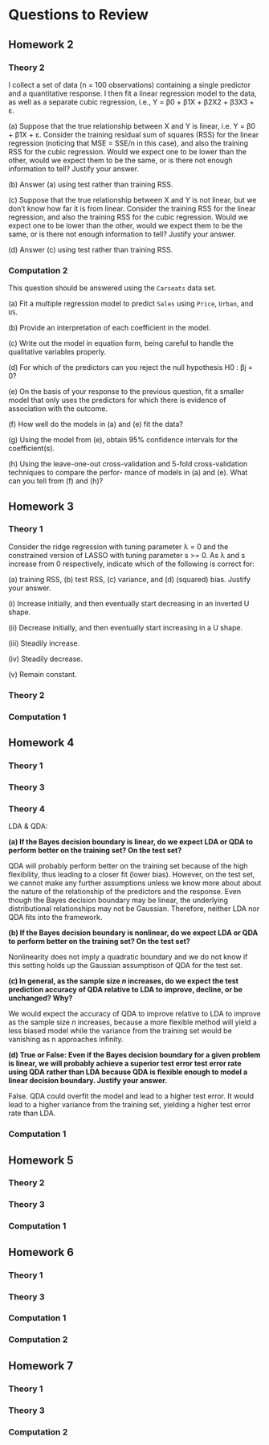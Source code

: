 # Questions to Review

## Homework 2

### Theory 2

I collect a set of data (n = 100 observations) containing a single predictor and a quantitative response. I then fit a linear regression model to the data, as well as a separate cubic regression, i.e., Y = β0 + β1X + β2X2 + β3X3 + ε.

(a) Suppose that the true relationship between X and Y is linear, i.e. Y = β0 + β1X + ε. Consider the training residual sum of squares (RSS) for the linear regression (noticing that MSE = SSE/n in this case), and also the training RSS for the cubic regression. Would we expect one to be lower than the other, would we expect them to be the same, or is there not enough information to tell? Justify your answer.

(b) Answer (a) using test rather than training RSS.

(c) Suppose that the true relationship between X and Y is not linear, but we don’t know how far it is from linear. Consider the training RSS for the linear regression, and also the training RSS for the cubic regression. Would we expect one to be lower than the other, would we expect them to be the same, or is there not enough information to tell? Justify your answer.

(d) Answer (c) using test rather than training RSS.

### Computation 2

This question should be answered using the `Carseats` data set.

(a) Fit a multiple regression model to predict `Sales` using `Price`, `Urban`, and `US`.

(b) Provide an interpretation of each coefficient in the model.

(c) Write out the model in equation form, being careful to handle the qualitative variables properly.

(d) For which of the predictors can you reject the null hypothesis H0 : βj = 0?

(e) On the basis of your response to the previous question, fit a smaller model that only uses the predictors for which there is evidence of association with the outcome.

(f) How well do the models in (a) and (e) fit the data?

(g) Using the model from (e), obtain 95% confidence intervals for the coefficient(s).

(h) Using the leave-one-out cross-validation and 5-fold cross-validation techniques to compare the perfor- mance of models in (a) and (e). What can you tell from (f) and (h)?

## Homework 3

### Theory 1

Consider the ridge regression with tuning parameter λ = 0 and the constrained version of LASSO with tuning parameter s >= 0. As λ and s increase from 0 respectively, indicate which of the following is correct for: 

(a) training RSS, (b) test RSS, (c) variance, and (d) (squared) bias. Justify your answer.

(i) Increase initially, and then eventually start decreasing in an inverted U shape. 

(ii) Decrease initially, and then eventually start increasing in a U shape.

(iii) Steadily increase. 

(iv) Steadily decrease. 

(v) Remain constant.

### Theory 2

### Computation 1

## Homework 4

### Theory 1

### Theory 3

### Theory 4

LDA & QDA: 

**(a) If the Bayes decision boundary is linear, do we expect LDA or QDA to perform better on the training set? On the test set?**

QDA will probably perform better on the training set because of the high flexibility, thus leading to a closer fit (lower bias). However, on the test set, we cannot make any further assumptions unless we know more about about the nature of the relationship of the predictors and the response. Even though the Bayes decision boundary may be linear, the underlying distributional relationships may not be Gaussian. Therefore, neither LDA nor QDA fits into the framework.

**(b) If the Bayes decision boundary is nonlinear, do we expect LDA or QDA to perform better on the training set? On the test set?**

Nonlinearity does not imply a quadratic boundary and we do not know if this setting holds up the Gaussian assumptison of QDA for the test set.

**(c) In general, as the sample size *n* increases, do we expect the test prediction accuracy of QDA relative to LDA to improve, decline, or be unchanged? Why?**

We would expect the accuracy of QDA to improve relative to LDA to improve as the sample size *n* increases, because a more flexible method will yield a less biased model while the variance from the training set would be vanishing as n approaches infinity.

**(d) True or False: Even if the Bayes decision boundary for a given problem is linear, we will probably achieve a superior test error test error rate using QDA rather than LDA because QDA is flexible enough to model a linear decision boundary. Justify your answer.**

False. QDA could overfit the model and lead to a higher test error. It would lead to a higher variance from the training set, yielding a higher test error rate than LDA.

### Computation 1

## Homework 5

### Theory 2

### Theory 3

### Computation 1

## Homework 6

### Theory 1

### Theory 3

### Computation 1 

### Computation 2

## Homework 7 

### Theory 1

### Theory 3

### Computation 2
